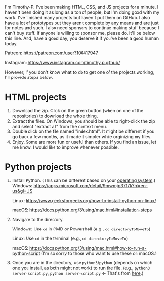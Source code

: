 I'm Timothy-P. I've been making HTML, CSS, and JS projects for a minute. I haven't been doing it as long as a ton of people, but I'm doing good with my work.
I've finished many projects but haven't put them on GitHub. I also have a lot of prototypes but they aren't complete by any means and are just for notes and such.
I also need sponsors to continue making stuff because I can't buy stuff. If anyone is willing to sponsor me, please do. It'll be below this line. And, have a good day, you deserve it if you've been a good human today.

Patreon: https://patreon.com/user?106417947

Instagram: https://www.instagram.com/timothy.p.github/

However, if you don't know what to do to get one of the projects working, I'll provide steps below.

# HTML projects
1. Download the zip. Click on the green button (when on one of the repositories) to download the whole thing.
2. Extract the files. On Windows, you should be able to right-click the zip and select "extract all" from the context menu.
3. Double click on the file named "index.html". It might be different if you go back a few months, as it made it simpler while orginizing my files.
4. Enjoy. Some are more fun or useful than others. If you find an issue, let me know. I would like to improve whenever possible.

# Python projects
1. Install Python. (This can be different based on your [operating system](https://www.geeksforgeeks.org/what-is-an-operating-system/#).)
     Windows: https://apps.microsoft.com/detail/9nrwmjp3717k?hl=en-us&gl=US
   
     Linux: https://www.geeksforgeeks.org/how-to-install-python-on-linux/
   
     macOS: https://docs.python.org/3/using/mac.html#installation-steps
   
2. Navigate to the directory.

     Windows: Use `cd` in CMD or Powershell (e.g., `cd directoryToMoveTo`)

     Linux: Use `cd` in the terminal (e.g., `cd directoryToMoveTo`)

     macOS: https://docs.python.org/3/using/mac.html#how-to-run-a-python-script   (I'm so sorry to those who want to use these on macOS.)

2. Once you are in the directory, use `python3`/`python` (depends on which one you install, as both might not work) to run the file. (e.g., `python3 server-script.py`, `python server-script.py` <- That's from [here](https://github.com/timothy-p/serverclient).)
